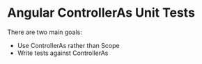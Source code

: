 # Angular ControllerAs Unit Tests

There are two main goals:

- Use ControllerAs rather than Scope
- Write tests against ControllerAs

